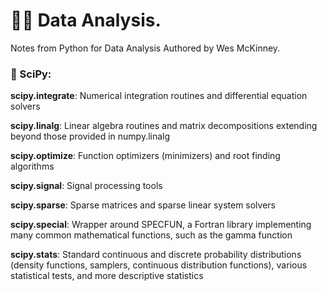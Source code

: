 # ✊🏿 Data Analysis.
Notes from Python for Data Analysis Authored by Wes McKinney.

### 🔬 SciPy:

**scipy.integrate**:
Numerical integration routines and differential equation solvers

**scipy.linalg**:
Linear algebra routines and matrix decompositions extending beyond those provided
in numpy.linalg

**scipy.optimize**:
Function optimizers (minimizers) and root finding algorithms

**scipy.signal**:
Signal processing tools

**scipy.sparse**:
Sparse matrices and sparse linear system solvers

**scipy.special**:
Wrapper around SPECFUN, a Fortran library implementing many common
mathematical functions, such as the gamma function

**scipy.stats**:
Standard continuous and discrete probability distributions (density functions,
samplers, continuous distribution functions), various statistical tests, and more
descriptive statistics
